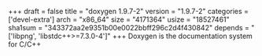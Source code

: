 +++
draft = false
title = "doxygen 1.9.7-2"
version = "1.9.7-2"
categories = ['devel-extra']
arch = "x86_64"
size = "4171364"
usize = "18527461"
sha1sum = "343372aa2e9351b00e0022bbff296c2d4f430842"
depends = "['libpng', 'libstdc++>=7.3.0-4']"
+++
Doxygen is the documentation system for C/C++